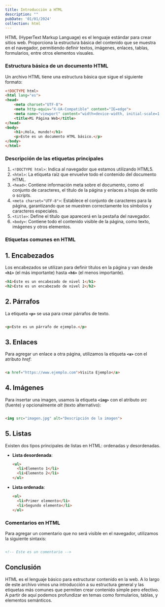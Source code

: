```yaml
---
title: Introducción a HTML
description: ""
pubDate: '01/01/2024'
collection: html
---
```


HTML (HyperText Markup Language) es el lenguaje estándar para crear sitios web. Proporciona la estructura básica del contenido que se muestra en el navegador, permitiendo definir textos, imágenes, enlaces, tablas, formularios, entre otros elementos visuales.

### Estructura básica de un documento HTML

Un archivo HTML tiene una estructura básica que sigue el siguiente formato:

```html
<!DOCTYPE html>
<html lang="es">
<head>
    <meta charset="UTF-8">
    <meta http-equiv="X-UA-Compatible" content="IE=edge">
    <meta name="viewport" content="width=device-width, initial-scale=1.0">
    <title>Mi Página Web</title>
</head>
<body>
    <h1>¡Hola, mundo!</h1>
    <p>Este es un documento HTML básico.</p>
</body>
</html>
```

### Descripción de las etiquetas principales

1. `<!DOCTYPE html>`: Indica al navegador que estamos utilizando HTML5.
2. `<html>`: La etiqueta raíz que envuelve todo el contenido del documento HTML.
3. `<head>`: Contiene información meta sobre el documento, como el conjunto de caracteres, el título de la página y enlaces a hojas de estilo o scripts.
4. `<meta charset="UTF-8">`: Establece el conjunto de caracteres para la página, garantizando que se muestren correctamente los símbolos y caracteres especiales.
5. `<title>`: Define el título que aparecerá en la pestaña del navegador.
6. `<body>`: Contiene todo el contenido visible de la página, como texto, imágenes y otros elementos.

### Etiquetas comunes en HTML

## 1. Encabezados
Los encabezados se utilizan para definir títulos en la página y van desde **`<h1>`** (el más importante) hasta **`<h6>`** (el menos importante).
```html
<h1>Este es un encabezado de nivel 1</h1>
<h2>Este es un encabezado de nivel 2</h2>
```

## 2. Párrafos
La etiqueta **`<p>`** se usa para crear párrafos de texto.
```html

<p>Este es un párrafo de ejemplo.</p>

```

## 3. Enlaces
Para agregar un enlace a otra página, utilizamos la etiqueta **`<a>`** con el atributo *href*:

```html

<a href="https://www.ejemplo.com">Visita Ejemplo</a>

```

## 4. Imágenes
Para insertar una imagen, usamos la etiqueta **`<img>`** con el atributo *src* (fuente) y opcionalmente *alt* (texto alternativo):
```html

<img src="imagen.jpg" alt="Descripción de la imagen">

```

## 5. Listas
Existen dos tipos principales de listas en HTML: ordenadas y desordenadas.

- **Lista desordenada**:

  ```html
  <ul>
    <li>Elemento 1</li>
    <li>Elemento 2</li>
  </ul>
  ```

- **Lista ordenada**:

  ```html
  <ol>
    <li>Primer elemento</li>
    <li>Segundo elemento</li>
  </ol>
  ```

### Comentarios en HTML
Para agregar un comentario que no será visible en el navegador, utilizamos la siguiente sintaxis:
```html

<!-- Este es un comentario -->

```

## Conclusión

HTML es el lenguaje básico para estructurar contenido en la web. A lo largo de este archivo vimos una introducción a su estructura general y las etiquetas más comunes que permiten crear contenido simple pero efectivo. A partir de aquí podemos profundizar en temas como formularios, tablas, y elementos semánticos.


